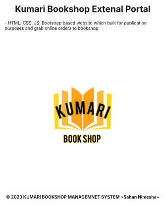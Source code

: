 <h1 align="center"><b> Kumari Bookshop Extenal Portal</b></h1>
- HTML, CSS, JS, Bootstrap based website which built for publication purposes and grab online orders to bookshop. <br/>

<img src="https://github.com/KUMARI-BOOKSHOP/Kumari-Bookshop-Extenal-Portal/blob/main/images/logo1.png">
<br>
<h4 align="center"><b> © 2023 KUMARI BOOKSHOP MANAGEMNET SYSTEM ~Sahan Nimesha~</b>  </h4>
